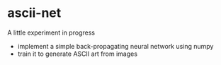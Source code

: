 # ascii-net

A little experiment in progress

* implement a simple back-propagating neural network using numpy
* train it to generate ASCII art from images
